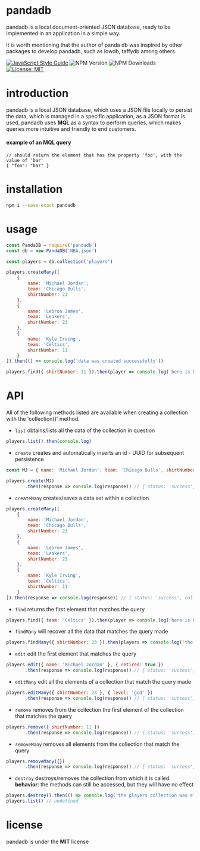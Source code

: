 # pandadb
pandadb is a local document-oriented JSON database, ready to be implemented in an application in a simple way.

it is worth mentioning that the author of panda db was inspired by other packages to develop pandadb, such as lowdb, taffydb among others.

[![JavaScript Style Guide](https://img.shields.io/badge/code_style-standard-brightgreen.svg)](https://standardjs.com)
![NPM Version](https://img.shields.io/npm/v/pandadb)
![NPM Downloads](https://img.shields.io/npm/dw/pandadb)
[![License: MIT](https://img.shields.io/badge/License-MIT-yellow.svg)](https://opensource.org/licenses/MIT)

# introduction

pandadb is a local JSON database, which uses a JSON file locally to persist the data, which is managed in a specific application, as a JSON format is used, pandadb uses **MQL** as a syntax to perform queries, which makes queries more intuitive and friendly to end customers.

#### example of an MQL query
```jsonc
// should return the element that has the property 'foo', with the value of 'bar'
{ "foo": "bar" }
```

# installation

```bash
npm i --save-exact pandadb
```
# usage
```js
const PandaDB = require('pandadb')
const db = new PandaDB('NBA.json')

const players = db.collection('players')

players.createMany([
    {
        name: 'Michael Jordan',
        team: 'Chicago Bulls',
        shirtNumber: 23
    },
    {
        name: 'Lebron James',
        team: 'Leakers',
        shirtNumber: 23
    },
    {
        name: 'Kyle Irving',
        team: 'Celtics',
        shirtNumber: 11
    }
]).then(() => console.log('data was created successfully'))

players.find({ shirtNumber: 11 }).then(player => console.log(`here is kyle irving \n ${player}`))

```

# API

All of the following methods listed are available when creating a collection with the 'collection()' method.

- `list` 
obtains/lists all the data of the collection in question
```js
players.list().then(console.log)
```
- `create` creates and automatically inserts an id - UUID for subsequent persistence
```js
const MJ = { name: 'Michael Jordan', team: 'Chicago Bulls', shirtNumber: 23 }

players.create(MJ)
       .then(response => console.log(response)) // { status: 'success', collection: 'players', createdItems: 1 }
```
- `createMany` creates/saves a data set within a collection
```js
players.createMany([
    {
        name: 'Michael Jordan',
        team: 'Chicago Bulls',
        shirtNumber: 23
    },
    {
        name: 'Lebron James',
        team: 'Leakers',
        shirtNumber: 23
    },
    {
        name: 'Kyle Irving',
        team: 'Celtics',
        shirtNumber: 11
    }
]).then(response => console.log(response)) // { status: 'success', collection: 'players', createdItems: 3 }
```
- `find` returns the first element that matches the query
```js
players.find({ team: 'Celtics' }).then(player => console.log('here is Kyle Irving \n', player))
```
- `findMany` will recover all the data that matches the query made
```js
players.findMany({ shirtNumber: 23 }).then(players => console.log('the basketball gods:', players))
```
- `edit` edit the first element that matches the query
```js
players.edit({ name: 'Michael Jordan' }, { retired: true })
       .then(response => console.log(response)) // { status: 'success', collection: 'players', updatedItems: 1 }
```
- `editMany` edit all the elements of a collection that match the query made
```js
players.editMany({ shirtNumber: 23 }, { level: 'god' })
       .then(response => console.log(response)) // { status: 'success', collection: 'players', updatedItems: 2 }
```
- `remove` removes from the collection the first element of the collection that matches the query
```js
players.remove({ shirtNumber: 11 })
       .then(response => console.log(response)) // { status: 'success', collection: 'players', removedItems: 1 }
```
- `removeMany` removes all elements from the collection that match the query
```js
players.removeMany({})
       .then(response => console.log(response)) // { status: 'success', collection: 'players', removedItems: 3 }
```
- `destroy` destroys/removes the collection from which it is called.
**behavior**: the methods can still be accessed, but they will have no effect
```js
players.destroy().then(() => console.log('the players collection was eliminated'))
players.list() // undefined
```

# license
pandadb is under the **MIT** license